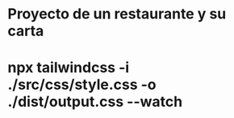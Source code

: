 # Proyecto de un restaurante y su carta

# npx tailwindcss -i ./src/css/style.css -o ./dist/output.css --watch